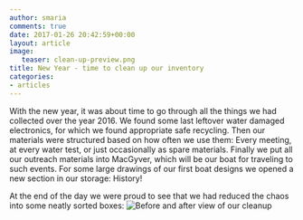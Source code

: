 ```yaml
---
author: smaria
comments: true
date: 2017-01-26 20:42:59+00:00
layout: article
image:
   teaser: clean-up-preview.png
title: New Year - time to clean up our inventory
categories:
- articles
---
```

With the new year, it was about time to go through all the things we had collected over the year 2016. We found some last leftover water damaged electronics, for which we found appropriate safe recycling.
Then our materials were structured based on how often we use them: Every meeting, at every water test, or just occasionally as spare materials. Finally we put all our outreach materials into MacGyver, which will be our boat for traveling to such events.
For some large drawings of our first boat designs we opened a new section in our storage: History!

At the end of the day we were proud to see that we had reduced the chaos into some neatly sorted boxes:
![Before and after view of our cleanup](/images/cleanup-Januar17.png)
